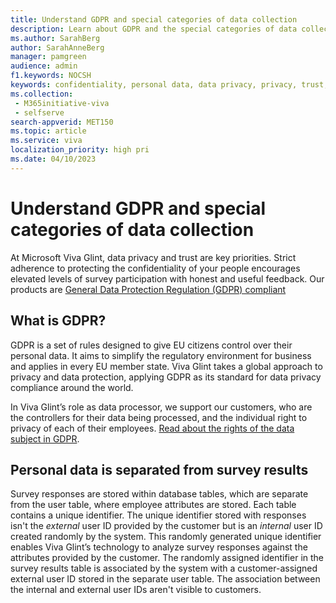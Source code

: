 ```yaml
---
title: Understand GDPR and special categories of data collection
description: Learn about GDPR and the special categories of data collection here.
ms.author: SarahBerg
author: SarahAnneBerg
manager: pamgreen
audience: admin
f1.keywords: NOCSH
keywords: confidentiality, personal data, data privacy, privacy, trust, sensitive data
ms.collection: 
 - M365initiative-viva
 - selfserve
search-appverid: MET150
ms.topic: article
ms.service: viva
localization_priority: high pri
ms.date: 04/10/2023
---
```


# Understand GDPR and special categories of data collection

At Microsoft Viva Glint, data privacy and trust are key priorities. Strict adherence to protecting the confidentiality of your people encourages elevated levels of survey participation with honest and useful feedback. Our products are [General Data Protection Regulation (GDPR) compliant](https://www.microsoft.com/professionalservices/gdpr)

## What is GDPR?

GDPR is a set of rules designed to give EU citizens control over their personal data. It aims to simplify the regulatory environment for business and applies in every EU member state. Viva Glint takes a global approach to privacy and data protection, applying GDPR as its standard for data privacy compliance around the world. 

In Viva Glint’s role as data processor, we support our customers, who are the controllers for their data being processed, and the individual right to privacy of each of their employees. [Read about the rights of the data subject in GDPR](https://www.microsoft.com/professionalservices/gdpr).

## Personal data is separated from survey results

Survey responses are stored within database tables, which are separate from the user table, where employee attributes are stored. Each table contains a unique identifier. The unique identifier stored with responses isn't the *external* user ID provided by the customer but is an *internal* user ID created randomly by the system. This randomly generated unique identifier enables Viva Glint’s technology to analyze survey responses against the attributes provided by the customer. The randomly assigned identifier in the survey results table is associated by the system with a customer-assigned external user ID stored in the separate user table. The association between the internal and external user IDs aren't visible to customers.